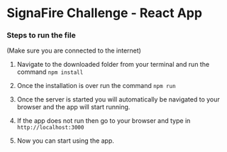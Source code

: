 # SignaFire Challenge - React App

### Steps to run the file

(Make sure you are connected to the internet)

1. Navigate to the downloaded folder from your terminal and run the command `npm install`

2. Once the installation is over run the command `npm run`

3. Once the server is started you will automatically be navigated to your browser and the app will start running.

4. If the app does not run then go to your browser and type in `http://localhost:3000`

5. Now you can start using the app.
